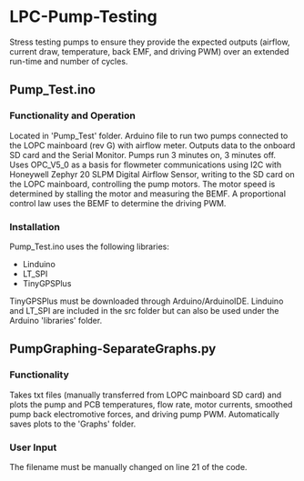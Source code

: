 # LPC-Pump-Testing

Stress testing pumps to ensure they provide the expected outputs (airflow, current draw, temperature, back EMF, and driving PWM) over an extended run-time and number of cycles.

## Pump_Test.ino

### Functionality and Operation
Located in 'Pump_Test' folder. Arduino file to run two pumps connected to the LOPC mainboard (rev G) with airflow meter. Outputs data to the onboard SD card and the Serial Monitor. Pumps run 3 minutes on, 3 minutes off. Uses OPC_V5_0 as a basis for flowmeter communications using I2C with Honeywell Zephyr 20 SLPM Digital Airflow Sensor, writing to the SD card on the LOPC mainboard, controlling the pump motors. The motor speed is determined by stalling the motor and measuring the BEMF. A proportional control law uses the BEMF to determine the driving PWM.

### Installation
Pump_Test.ino uses the following libraries:
* Linduino
* LT_SPI
* TinyGPSPlus

TinyGPSPlus must be downloaded through Arduino/ArduinoIDE. Linduino and LT_SPI are included in the src folder but can also be used under the Arduino 'libraries' folder.

## PumpGraphing-SeparateGraphs.py

### Functionality
Takes txt files (manually transferred from LOPC mainboard SD card) and plots the pump and PCB temperatures, flow rate, motor currents, smoothed pump back electromotive forces, and driving pump PWM. Automatically saves plots to the 'Graphs' folder.

### User Input
The filename must be manually changed on line 21 of the code.
